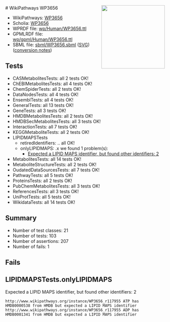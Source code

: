 <img style="float: right; width: 200px" src="../logo.png" />
# WikiPathways WP3656

* WikiPathways: [WP3656](https://identifiers.org/wikipathways:WP3656)
* Scholia: [WP3656](https://scholia.toolforge.org/wikipathways/WP3656)
* WPRDF file: [wp/Human/WP3656.ttl](../wp/Human/WP3656.ttl)
* GPMLRDF file: [wp/gpml/Human/WP3656.ttl](../wp/gpml/Human/WP3656.ttl)
* SBML file: [sbml/WP3656.sbml](../sbml/WP3656.sbml) ([SVG](../sbml/WP3656.svg)) ([conversion notes](../sbml/WP3656.txt))

## Tests
* CASMetabolitesTests: all 2 tests OK!
* ChEBIMetabolitesTests: all 4 tests OK!
* ChemSpiderTests: all 2 tests OK!
* DataNodesTests: all 4 tests OK!
* EnsemblTests: all 4 tests OK!
* GeneralTests: all 13 tests OK!
* GeneTests: all 3 tests OK!
* HMDBMetabolitesTests: all 2 tests OK!
* HMDBSecMetabolitesTests: all 3 tests OK!
* InteractionTests: all 7 tests OK!
* KEGGMetaboliteTests: all 2 tests OK!
* LIPIDMAPSTests
    * retiredIdentifiers: .. all OK!
    * onlyLIPIDMAPS: .x we found 1 problem(s):
        * [Expected a LIPID MAPS identifier, but found other identifiers: 2](#48cc60b9)
* MetabolitesTests: all 14 tests OK!
* MetaboliteStructureTests: all 2 tests OK!
* OudatedDataSourcesTests: all 7 tests OK!
* PathwayTests: all 5 tests OK!
* ProteinsTests: all 2 tests OK!
* PubChemMetabolitesTests: all 3 tests OK!
* ReferencesTests: all 3 tests OK!
* UniProtTests: all 5 tests OK!
* WikidataTests: all 14 tests OK!


## Summary

* Number of test classes: 21
* Number of tests: 103
* Number of assertions: 207
* Number of fails: 1

## Fails

<a name="48cc60b9" />

## LIPIDMAPSTests.onlyLIPIDMAPS

Expected a LIPID MAPS identifier, but found other identifiers: 2
```
http://www.wikipathways.org/instance/WP3656_r117955 ATP has HMDB0000538 from HMDB but expected a LIPID MAPS identifier
http://www.wikipathways.org/instance/WP3656_r117955 ADP has HMDB0001341 from HMDB but expected a LIPID MAPS identifier
```

